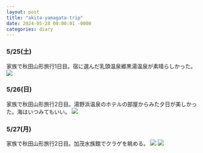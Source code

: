 ```yaml
---
layout: post
title: "akita-yamagata-trip"
date: 2024-05-28 00:00:01 -0000
categories: diary
---
```


### 5/25(土)
家族で秋田山形旅行1日目。宿に選んだ乳頭温泉郷黒湯温泉が素晴らしかった。
![](https://i.imgur.com/wkqBB1E.jpg)
### 5/26(日)
家族で秋田山形旅行2日目。湯野浜温泉のホテルの部屋からみた夕日が美しかった。海はいつみてもいい。
![](https://i.imgur.com/vQFKc6E.jpg)
### 5/27(月)
家族で秋田山形旅行2日目。加茂水族館でクラゲを眺める。
![](https://i.imgur.com/glNqlF9.jpg)
![](https://i.imgur.com/7VMgY7u.jpg)